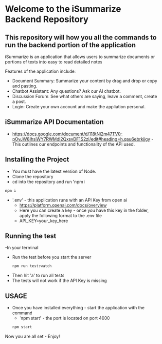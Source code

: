 # Welcome to the iSummarize Backend Repository 


## This repository will how you all the commands to run the backend portion of the application


iSummarize is an application that allows users to summarize documents or portions of texts into easy to read detailed notes

Features of the application include:
 
 * Document Summary: Summarize your content by drag and drop or copy and pasting.
 * Chatbot Assistant: Any questions? Ask our AI chatbot.
 * Discussion Forum: See what others are saying, leave a comment, create a post.
 * Login: Create your own account and make the appliation personal.

## iSummarize API Documentation
- https://docs.google.com/document/d/118tNi2m47TV0-pOvJW8IhsiWY7RWMdl2QxsvDF1S2zI/edit#heading=h.qau6ebrkjjgy
-This outlines our endpoints and functionality of the API used.

 ## Installing the Project 
    
- You must have the latest version of Node.
- Clone the repository 
- cd into the repository and run 'npm i

```bash
npm i
```
- '.env' - this application runs with an API Key from open ai
    - https://platform.openai.com/docs/overview
    - Here you can create a key - once you have this key in the folder, apply the following format to the .env file
    - API_KEY=your_key_here
## Running the test 
-In your terminal
- Run the test before you start the server 
    ```bash
    npm run test:watch
    ```
- Then hit 'a' to run all tests
- The tests will not work if the API Key is missing 

## USAGE 

- Once you have installed everything - start the application with the command
    - 'npm start' - the port is located on port 4000
    ```bash
    npm start
    ```

Now you are all set - Enjoy!


